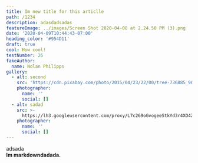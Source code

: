 ```yaml
---
title: Im new title for this articlle
path: /1234
description: adasdadsadas
featureImage: ../images/Screen Shot 2020-04-08 at 2.24.50 PM (3).png
date: '2020-04-09T10:44:43-07:00'
heading_color: '#954D11'
draft: true
cool: How cool!
testNumber: 26
fakeAuthor:
  name: Nolan Philipps
gallery:
  - alt: second
    src: 'https://cdn.pixabay.com/photo/2015/04/23/22/00/tree-736885_960_720.jpg'
    photographer:
      name: ''
      social: []
  - alt: sadad
    src: >-
      https://lh3.googleusercontent.com/proxy/L7c269oGvogeeStkYd3r4XO4ZwfHs6bvU3FQtOVrJq1r-WO_9wGj2UBSgIsBfVzvWVA78-3SP_U0oYR1Og__zXRYLM_9uVtDp9hL8FyF2YmBtyvkPMwS
    photographer:
      name: ''
      social: []
---
```

adsada  
**Im markdowndadada.** 